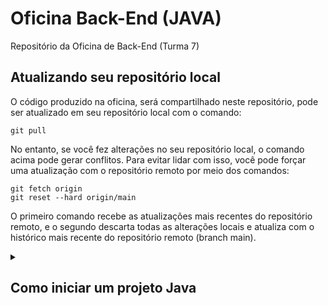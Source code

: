 # Oficina Back-End (JAVA)

Repositório da Oficina de Back-End (Turma 7)

## Atualizando seu repositório local

O código produzido na oficina, será compartilhado neste repositório, pode ser atualizado em seu repositório local com o comando:

```console
git pull
```

No entanto, se você fez alterações no seu repositório local, o comando acima pode gerar conflitos. Para evitar lidar com isso, você pode forçar uma atualização com o repositório remoto por meio dos comandos:

```console
git fetch origin
git reset --hard origin/main
```

O primeiro comando recebe as atualizações mais recentes do repositório remoto, e o segundo descarta todas as alterações locais e atualiza com o histórico mais recente do repositório remoto (branch main).

<details>
<summary>
<h2>Como iniciar um projeto Java</h2>
</summary>
### Back-end

A aplicação back-end em Java pode ser iniciada no VsCode da seguinte forma:

1. No VsCode clique a sequência de teclas: "Ctrl" + "Shift" + "P".

2. Selecione o tipo de projeto que deseja realizar, Maven, Spring Boot, No build tools...

</details>

